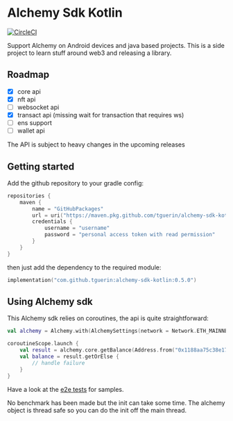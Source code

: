 # Alchemy Sdk Kotlin

[![CircleCI](https://dl.circleci.com/status-badge/img/gh/tguerin/alchemy-sdk-kotlin/tree/main.svg?style=svg)](https://dl.circleci.com/status-badge/redirect/gh/tguerin/alchemy-sdk-kotlin/tree/main)

Support Alchemy on Android devices and java based projects. This is a side project to learn stuff around web3 and releasing a library.

## Roadmap

- [x] core api
- [x] nft api
- [ ] websocket api
- [x] transact api (missing wait for transaction that requires ws)
- [ ] ens support
- [ ] wallet api

The API is subject to heavy changes in the upcoming releases

## Getting started

Add the github repository to your gradle config:

```kotlin
repositories {
    maven {
        name = "GitHubPackages"
        url = uri("https://maven.pkg.github.com/tguerin/alchemy-sdk-kotlin")
        credentials {
            username = "username"
            password = "personal access token with read permission"
        }
    }
}
```

then just add the dependency to the required module:

```kotlin
implementation("com.github.tguerin:alchemy-sdk-kotlin:0.5.0")
```

## Using Alchemy sdk

This Alchemy sdk relies on coroutines, the api is quite straightforward:

```kotlin
val alchemy = Alchemy.with(AlchemySettings(network = Network.ETH_MAINNET))

coroutineScope.launch {
    val result = alchemy.core.getBalance(Address.from("0x1188aa75c38e1790be3768508743fbe7b50b2153"))
    val balance = result.getOrElse { 
        // handle failure
    }
}
```

Have a look at the [e2e tests](./alchemy-core/src/test/kotlin/com/alchemy/sdk/core/e2e) for samples.

No benchmark has been made but the init can take some time. The alchemy object is thread safe so 
you can do the init off the main thread.


